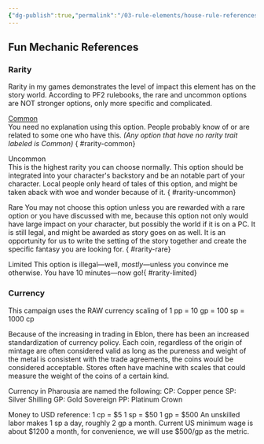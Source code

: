 ```yaml
---
{"dg-publish":true,"permalink":"/03-rule-elements/house-rule-references/","title":"House Rules: Mechanical references","contentClasses":"hide-header-underline embed-clean","noteIcon":"dice"}
---
```


## Fun Mechanic References
### Rarity
Rarity in my games demonstrates the level of impact this element has on the story world. According to PF2 rulebooks, the rare and uncommon options are NOT stronger options, only more specific and complicated.  

<span class="pf-trait pf-trait-common"><a class = "pf-trait-common" href = "/03-Rule-Elements/House-Rule-References/#rarity-common">Common</a></span>  
You need no explanation using this option. People probably know of or are related to some one who have this. 
*(Any option that have no rarity trait labeled is Common)* { #rarity-common}


<span class="pf-trait pf-trait-uncommon">Uncommon</span>  
This is the highest rarity you can choose normally. This option should be integrated into your character's backstory and be an notable part of your character. Local people only heard of tales of this option, and might be taken aback with woe and wonder because of it. { #rarity-uncommon}


<span class="pf-trait pf-trait-rare">Rare</span> 
You may not choose this option unless you are rewarded with a rare option or you have discussed with me, because this option not only would have large impact on your character, but possibly the world if it is on a PC. It is still legal, and might be awarded as story goes on as well. It is an opportunity for us to write the setting of the story together and create the specific fantasy you are looking for. { #rarity-rare}


<span class="pf-trait pf-trait-limited">Limited</span> 
This option is illegal—well, *mostly*—unless you convince me otherwise. You have 10 minutes—now go!{ #rarity-limited}


### Currency
This campaign uses the RAW currency scaling of 1 pp = 10 gp = 100 sp = 1000 cp

Because of the increasing in trading in Eblon, there has been an increased standardization of currency policy. Each coin, regardless of the origin of mintage are often considered valid as long as the pureness and weight of the metal is consistent with the trade agreements, the coins would be considered acceptable. Stores often have machine with scales that could measure the weight of the coins of a certain kind. 

Currency in Pharousia are named the following:
CP: Copper pence
SP: Silver Shilling
GP: Gold Sovereign
PP: Platinum Crown

Money to USD reference: 
1 cp = $5
1 sp = $50
1 gp = $500
An unskilled labor makes 1 sp a day, roughly 2 gp a month. Current US minimum wage is about $1200 a month, for convenience, we will use $500/gp as the metric.  
